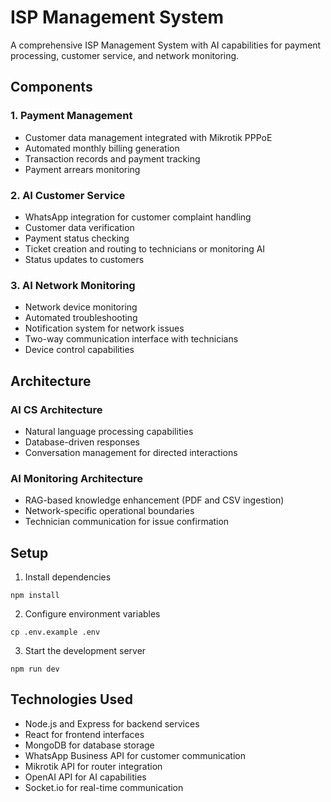 # ISP Management System

A comprehensive ISP Management System with AI capabilities for payment processing, customer service, and network monitoring.

## Components

### 1. Payment Management
- Customer data management integrated with Mikrotik PPPoE
- Automated monthly billing generation
- Transaction records and payment tracking
- Payment arrears monitoring

### 2. AI Customer Service
- WhatsApp integration for customer complaint handling
- Customer data verification
- Payment status checking
- Ticket creation and routing to technicians or monitoring AI
- Status updates to customers

### 3. AI Network Monitoring
- Network device monitoring
- Automated troubleshooting
- Notification system for network issues
- Two-way communication interface with technicians
- Device control capabilities

## Architecture

### AI CS Architecture
- Natural language processing capabilities
- Database-driven responses
- Conversation management for directed interactions

### AI Monitoring Architecture
- RAG-based knowledge enhancement (PDF and CSV ingestion)
- Network-specific operational boundaries
- Technician communication for issue confirmation

## Setup

1. Install dependencies
```
npm install
```

2. Configure environment variables
```
cp .env.example .env
```

3. Start the development server
```
npm run dev
```

## Technologies Used

- Node.js and Express for backend services
- React for frontend interfaces
- MongoDB for database storage
- WhatsApp Business API for customer communication
- Mikrotik API for router integration
- OpenAI API for AI capabilities
- Socket.io for real-time communication